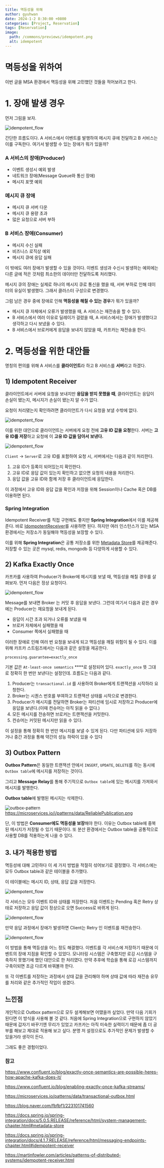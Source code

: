 ```yaml
---
title: 멱등성을 위해
author: gyuhwan
date: 2024-1-2 8:30:00 +0800
categories: [Project, Reservation]
tags: [Reservation]
image:
  path: /commons/previews/idempotent.png
  alt: idempotent
---
```

# 멱등성을 위하여

이번 글을 MSA 환경에서 멱등성을 위해 고민했던 것들을 적어보려고 한다. 

# 1. 장애 발생 경우

먼저 그림을 보자.

![idempotent_flow](/commons/reservation/idempotent_flow.png)

간단한 흐름도이다. A 서비스에서 이벤트를 발행하여 메시지 큐에 전달하고 B 서비스는 이를 구독한다. 여기서 발생할 수 있는 장애가 뭐가 있을까?

### A 서비스의 장애(Producer)

- 이벤트 생성시 예외 발생
- 네트워크 장애(Message Queue와 통신 장애)
- 메시지 포맷 예외

### 메시지 큐 장애

- 메시지 큐 서버 다운
- 메시지 큐 용량 초과
- 많은 요청으로 서버 부하

### B 서비스 장애(Consumer)

- 메시지 수신 실패
- 비즈니스 로직상 예외
- 메시지 큐에 응답 실패

이 밖에도 여러 장애가 발생할 수 있을 것이다. 이벤트 생성과 수신시 발생하는 예외에는 다른 글에 적은 것처럼 최소한의 데이터만 전달하도록 처리했다. 

메시지 큐의 장애는 실제로 하나의 메시지 큐로 통신을 했을 때, 서버 부하로 인해 데이터의 유실이 발생했다. 그래서 클러스터 구성으로 변경했다. 

그럼 남은 경우 중에 장애로 인해 **멱등성을 해칠 수 있는 경우**가 뭐가 있을까?

- 메시지 큐 자체에서 오류가 발생했을 때, A 서비스는 재전송을 할 수 있다.
- B 서비스에서 여러 이유로 딜레이가 걸렸을 때, A 서비스에서는 장애가 발생했다고 생각하고 다시 보냈을 수 있다.
- B 서비스에서 브로커에게 응답을 보내지 않았을 때, 카프카는 재전송을 한다.

# 2. 멱등성을 위한 대안들

명칭의 편의를 위해 A 서비스를 **클라이언트**라 하고 B 서비스를 **서버**라고 하겠다. 

## 1) Idempotent Receiver

클라이언트에서 서버에 요청을 보내지만 **응답을 받지 못했을 때**, 클라이언트는 응답이 손실이 됐는지, 메시지가 손실이 됐는지 알 수가 없다. 

요청이 처리됐는지 확인하려면 클라이언트가 다시 요청을 보낼 수밖에 없다.

![idempotent_flow](/commons/reservation/idompotent_receiver1.png)

이를 위한 대안으로 클라이언트는 서버에게 요청 전에 **고유 ID 값을 요청**한다. 서버는 **고유 ID를 저장**하고 요청에 이 **고유 ID 값을 담아서 보낸다.** 

![idempotent_flow](/commons/reservation/idompotent_receiver2.png)

`Client` → `Server`로 고유 ID를 포함하여 요청 시, 서버에서는 다음과 같이 처리한다. 

1. 고유 ID가 등록이 되어있는지 확인한다.
2. 고유 ID로 응답 값이 있는지 확인하고 없으면 요청의 내용을 처리한다.
3. 응답 값을 고유 ID와 함께 저장 후 클라이언트에 응답한다. 

이 과정에서 고유 ID와 응답 값을 확인과 저장을 위해 Session이나 Cache 혹은 DB를 이용하면 된다. 

### Spring Integration

Idempotent Receiver를 직접 구현해도 좋지만 **Spring Integration**에서 이를 제공해준다. 바로 [IdompotentReceiver](https://docs.spring.io/spring-integration/docs/4.1.7.RELEASE/reference/html/messaging-endpoints-chapter.html#idempotent-receiver)를 사용하면 된다. 하지만 여러 인스턴스가 있는 MSA 환경에서는 저장소가 동일해야 멱등성을 보장할 수 있다. 

이를 위해 **Spring Integration**은 공통 저장소를 위한 [Metadata Store](https://docs.spring.io/spring-integration/docs/5.0.5.RELEASE/reference/html/system-management-chapter.html#metadata-store)를 제공해준다. 저장할 수 있는 곳은 mysql, redis, mongodb 등 다양하게 사용할 수 있다. 

## 2) Kafka Exactly Once

카프카를 사용하여 Producer가 Broker에 메시지를 보낼 때, 멱등성을 해칠 경우를 살펴보자. 먼저 다음은 정상 요청이다. 

![idempotent_flow](/commons/reservation/kafka_idompotent.png)

Message를 보내면 Broker 는 커밋 후 응답을 보낸다. 그런데 여기서 다음과 같은 경우에는 Producer는 재요청을 보내게 된다.  

- 응답이 시간 초과 되거나 오류를 보냈을 때
- 브로커 자체에서 실패했을 때
- Consumer 쪽에서 실패했을 때

이러한 장애로 인해 여러 번 요청을 보내게 되고 멱등성을 깨질 위험이 될 수 있다. 이를 위해 카프카 스트림즈에서는 다음과 같은 설정을 제공한다. 

`processing.guarantee=exactly_once`

기본 값은 `At-least-once semantics` ****로 설정되어 있다. `exactly_once` 뜻 그대로 정확히 한 번만 보낸다는 설정인데. 흐름도는 다음과 같다. 

1. Producer는 `transactional.id` 를 사용하여 Broker에게 트랜잭션을 시작하라 요청한다. 
2. Broker는 시퀀스 번호를 부여하고 트랜잭션 상태를 시작으로 변경한다.
3. Producer가 메시지를 전달하면 Broker는 파티션에 임시로 저장하고 Producer에 응답을 보낸다.(이때 컨슈머는 아직 읽을 수 없다.)
4. 모든 메시지를 전송하면 브로커는 트랜잭션을 커밋한다.
5. 컨슈머는 커밋된 메시지만 읽을 수 있다.

이 설정을 통해 정확히 한 번만 메시지를 보낼 수 있게 된다. 다만 파티션에 모두 저장하거나 중간 과정을 통해 약간의 성능 하락이 있을 수 있다

## 3) Outbox Pattern

**Outbox Pattern**은 동일한 트랜잭션 안에서 `INSERT`, `UPDATE`, `DELETE`를 하는 동시에 `Outbox table`에 메시지를 저장하는 것이다. 

그리고 **Message Relay**를 통해 주기적으로 `Outbox table`에 있는 메시지를 가져와서 메시지를 발행한다. 

**Outbox table**에 발행된 메시지는 삭제한다.

![outbox-pattern](https://microservices.io/i/patterns/data/ReliablePublication.png)
https://microservices.io/i/patterns/data/ReliablePublication.png

단, 이 방법은 **Consumer에도 멱등성을 보장**해야 한다. 이유는 Outbox table에 중복된 메시지가 저장될 수 있기 때문이다. 또 분산 환경에서는 Outbox table을 공통적으로 사용할 DB를 적용하는게 나을 수 있다. 

## 3. 내가 적용한 방법

멱등성에 대해 고민하다 이 세 가지 방법을 적절히 섞어보기로 결정했다. 각 서비스에는 모두 Outbox table과 같은 테이블을 추가했다. 

이 테이블에는 메시지 ID, 상태, 응답 값을 저장한다. 

![idempotent_flow](/commons/reservation/me_idompotent.png)

각 서비스는 모두 이벤트 ID와 상태를 저장한다. 처음 이벤트는 Pending 혹은 Retry 상태로 저장하고 응답 값이 정상으로 오면 Success로 바뀌게 된다. 

![idempotent_flow](/commons/reservation/me_idompotent2.png)

만약 응답 과정에서 장애가 발생하면 Client는 Retry 인 이벤트를 재전송한다.

![idempotent_flow](/commons/reservation/me_idompotent3.png)

이 방법을 통해 멱등성을 어느 정도 해결했다. 이벤트를 각 서비스에 저장하기 때문에 이벤트의 장애 지점을 확인할 수 있었다. 모니터링 시스템은 구축했지만 로깅 시스템을 구축하지 못했기에 했던 대안으로 한 처리였다. 만약 추후에 학습을 통해 로깅 시스템까지 구축이되면 조금 다르게 바꿔볼까 한다.

또 각 이벤트를 저장하는 과정에서 상태 값을 관리해야 하며 상태 값에 따라 재전송 유무를 처리와 같은 추가적인 작업이 생겼다. 

## 느낀점

개인적으로 Outbox pattern으로 모두 설계해보면 어땠을까 싶었다. 만약 다음 기회가 된다면 이 방식을 사용해 볼 것 같다. 처음에 Spring Integration으로 구현하지 않았기 때문에 갑자기 바꾸기엔 무리가 있었고 카프카는 아직 미숙한 실력이기 때문에 좀 더 공부를 해보고 제대로 적용해 보고 싶다. 분명 저 설정으로도 추가적인 문제가 발생할 수 있을거라 생각이 든다.

그래도 좋은 경험이었다.

### 참고

https://www.confluent.io/blog/exactly-once-semantics-are-possible-heres-how-apache-kafka-does-it/

https://www.confluent.io/blog/enabling-exactly-once-kafka-streams/

https://microservices.io/patterns/data/transactional-outbox.html

https://blog.naver.com/fbfbf1/223101741560

https://docs.spring.io/spring-integration/docs/5.0.5.RELEASE/reference/html/system-management-chapter.html#metadata-store

https://docs.spring.io/spring-integration/docs/4.1.7.RELEASE/reference/html/messaging-endpoints-chapter.html#idempotent-receiver

https://martinfowler.com/articles/patterns-of-distributed-systems/idempotent-receiver.html
